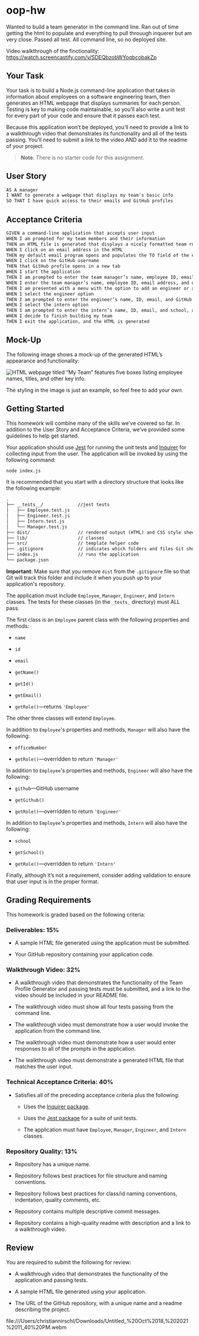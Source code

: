 # oop-hw


Wanted to build a team generator in the command line. Ran out of time getting the html to populate and everything to pull throuugh inquerer but am very close. Passed all test. All command line, so no deployed site. 

Video walkthrough of the finctionality:
https://watch.screencastify.com/v/SDEQbzobWYoqbcobakZp



## Your Task

Your task is to build a Node.js command-line application that takes in information about employees on a software engineering team, then generates an HTML webpage that displays summaries for each person. Testing is key to making code maintainable, so you’ll also write a unit test for every part of your code and ensure that it passes each test.

Because this application won’t be deployed, you’ll need to provide a link to a walkthrough video that demonstrates its functionality and all of the tests passing. You’ll need to submit a link to the video AND add it to the readme of your project.

> **Note**: There is no starter code for this assignment.

## User Story

```md
AS A manager
I WANT to generate a webpage that displays my team's basic info
SO THAT I have quick access to their emails and GitHub profiles
```

## Acceptance Criteria

```md
GIVEN a command-line application that accepts user input
WHEN I am prompted for my team members and their information
THEN an HTML file is generated that displays a nicely formatted team roster based on user input
WHEN I click on an email address in the HTML
THEN my default email program opens and populates the TO field of the email with the address
WHEN I click on the GitHub username
THEN that GitHub profile opens in a new tab
WHEN I start the application
THEN I am prompted to enter the team manager’s name, employee ID, email address, and office number
WHEN I enter the team manager’s name, employee ID, email address, and office number
THEN I am presented with a menu with the option to add an engineer or an intern or to finish building my team
WHEN I select the engineer option
THEN I am prompted to enter the engineer’s name, ID, email, and GitHub username, and I am taken back to the menu
WHEN I select the intern option
THEN I am prompted to enter the intern’s name, ID, email, and school, and I am taken back to the menu
WHEN I decide to finish building my team
THEN I exit the application, and the HTML is generated
```

## Mock-Up

The following image shows a mock-up of the generated HTML’s appearance and functionality:

![HTML webpage titled “My Team” features five boxes listing employee names, titles, and other key info.](./Assets/10-object-oriented-programming-homework-demo.png)

The styling in the image is just an example, so feel free to add your own.

## Getting Started

This homework will combine many of the skills we've covered so far. In addition to the User Story and Acceptance Criteria, we’ve provided some guidelines to help get started.

Your application should use [Jest](https://www.npmjs.com/package/jest) for running the unit tests and [Inquirer](https://www.npmjs.com/package/inquirer) for collecting input from the user. The application will be invoked by using the following command:

```bash
node index.js
```

It is recommended that you start with a directory structure that looks like the following example:

```md
.
├── __tests__/             //jest tests
│   ├── Employee.test.js
│   ├── Engineer.test.js
│   ├── Intern.test.js
│   └── Manager.test.js
├── dist/                  // rendered output (HTML) and CSS style sheet      
├── lib/                   // classes
├── src/                   // template helper code 
├── .gitignore             // indicates which folders and files Git should ignore
├── index.js               // runs the application
└── package.json           
```

**Important**: Make sure that you remove `dist` from the `.gitignore` file so that Git will track this folder and include it when you push up to your application's repository.

The application must include `Employee`, `Manager`, `Engineer`, and `Intern` classes. The tests for these classes (in the `_tests_` directory) must ALL pass.

The first class is an `Employee` parent class with the following properties and methods:

* `name`

* `id`

* `email`

* `getName()`

* `getId()`

* `getEmail()`

* `getRole()`&mdash;returns `'Employee'`

The other three classes will extend `Employee`.

In addition to `Employee`'s properties and methods, `Manager` will also have the following:

* `officeNumber`

* `getRole()`&mdash;overridden to return `'Manager'`

In addition to `Employee`'s properties and methods, `Engineer` will also have the following:

* `github`&mdash;GitHub username

* `getGithub()`

* `getRole()`&mdash;overridden to return `'Engineer'`

In addition to `Employee`'s properties and methods, `Intern` will also have the following:

* `school`

* `getSchool()`

* `getRole()`&mdash;overridden to return `'Intern'`

Finally, although it’s not a requirement, consider adding validation to ensure that user input is in the proper format.

## Grading Requirements

This homework is graded based on the following criteria: 

### Deliverables: 15%

* A sample HTML file generated using the application must be submitted.

* Your GitHub repository containing your application code.


### Walkthrough Video: 32%

* A walkthrough video that demonstrates the functionality of the Team Profile Generator and passing tests must be submitted, and a link to the video should be included in your README file.

* The walkthrough video must show all four tests passing from the command line.

* The walkthrough video must demonstrate how a user would invoke the application from the command line.

* The walkthrough video must demonstrate how a user would enter responses to all of the prompts in the application.

* The walkthrough video must demonstrate a generated HTML file that matches the user input.


### Technical Acceptance Criteria: 40%

* Satisfies all of the preceding acceptance criteria plus the following:

	* Uses the [Inquirer package](https://www.npmjs.com/package/inquirer).

	* Uses the [Jest package](https://www.npmjs.com/package/jest) for a suite of unit tests.

  * The application must have `Employee`, `Manager`, `Engineer`, and `Intern` classes.

### Repository Quality: 13%

* Repository has a unique name.

* Repository follows best practices for file structure and naming conventions.

* Repository follows best practices for class/id naming conventions, indentation, quality comments, etc.

* Repository contains multiple descriptive commit messages.

* Repository contains a high-quality readme with description and a link to a walkthrough video.

## Review

You are required to submit the following for review:

* A walkthrough video that demonstrates the functionality of the application and passing tests.

* A sample HTML file generated using your application.

* The URL of the GitHub repository, with a unique name and a readme describing the project.

file:///Users/christiannirschl/Downloads/Untitled_%20Oct%2018,%202021%2011_40%20PM.webm